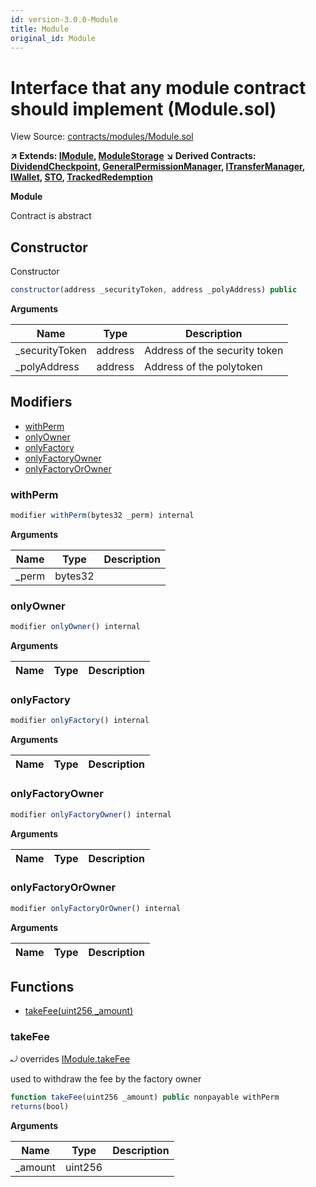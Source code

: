 ```yaml
---
id: version-3.0.0-Module
title: Module
original_id: Module
---
```


# Interface that any module contract should implement (Module.sol)

View Source: [contracts/modules/Module.sol](../../contracts/modules/Module.sol)

**↗ Extends: [IModule](IModule.md), [ModuleStorage](ModuleStorage.md)**
**↘ Derived Contracts: [DividendCheckpoint](DividendCheckpoint.md), [GeneralPermissionManager](GeneralPermissionManager.md), [ITransferManager](ITransferManager.md), [IWallet](IWallet.md), [STO](STO.md), [TrackedRedemption](TrackedRedemption.md)**

**Module**

Contract is abstract

## Constructor

Constructor

```js
constructor(address _securityToken, address _polyAddress) public
```

**Arguments**

| Name        | Type           | Description  |
| ------------- |------------- | -----|
| _securityToken | address | Address of the security token | 
| _polyAddress | address | Address of the polytoken | 

## Modifiers

- [withPerm](#withperm)
- [onlyOwner](#onlyowner)
- [onlyFactory](#onlyfactory)
- [onlyFactoryOwner](#onlyfactoryowner)
- [onlyFactoryOrOwner](#onlyfactoryorowner)

### withPerm

```js
modifier withPerm(bytes32 _perm) internal
```

**Arguments**

| Name        | Type           | Description  |
| ------------- |------------- | -----|
| _perm | bytes32 |  | 

### onlyOwner

```js
modifier onlyOwner() internal
```

**Arguments**

| Name        | Type           | Description  |
| ------------- |------------- | -----|

### onlyFactory

```js
modifier onlyFactory() internal
```

**Arguments**

| Name        | Type           | Description  |
| ------------- |------------- | -----|

### onlyFactoryOwner

```js
modifier onlyFactoryOwner() internal
```

**Arguments**

| Name        | Type           | Description  |
| ------------- |------------- | -----|

### onlyFactoryOrOwner

```js
modifier onlyFactoryOrOwner() internal
```

**Arguments**

| Name        | Type           | Description  |
| ------------- |------------- | -----|

## Functions

- [takeFee(uint256 _amount)](#takefee)

### takeFee

⤾ overrides [IModule.takeFee](IModule.md#takefee)

used to withdraw the fee by the factory owner

```js
function takeFee(uint256 _amount) public nonpayable withPerm 
returns(bool)
```

**Arguments**

| Name        | Type           | Description  |
| ------------- |------------- | -----|
| _amount | uint256 |  | 

